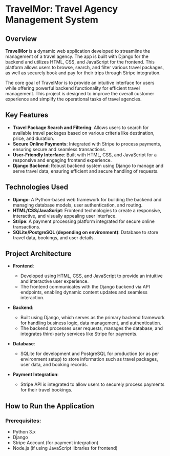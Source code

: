 # TravelMor: Travel Agency Management System

## Overview

**TravelMor** is a dynamic web application developed to streamline the management of a travel agency. The app is built with Django for the backend and utilizes HTML, CSS, and JavaScript for the frontend. This platform allows users to browse, search, and filter various travel packages, as well as securely book and pay for their trips through Stripe integration.

The core goal of TravelMor is to provide an intuitive interface for users while offering powerful backend functionality for efficient travel management. This project is designed to improve the overall customer experience and simplify the operational tasks of travel agencies.

## Key Features

- **Travel Package Search and Filtering**: Allows users to search for available travel packages based on various criteria like destination, price, and duration.
- **Secure Online Payments**: Integrated with Stripe to process payments, ensuring secure and seamless transactions.
- **User-Friendly Interface**: Built with HTML, CSS, and JavaScript for a responsive and engaging frontend experience.
- **Django Backend**: Robust backend system using Django to manage and serve travel data, ensuring efficient and secure handling of requests.

## Technologies Used

- **Django**: A Python-based web framework for building the backend and managing database models, user authentication, and routing.
- **HTML/CSS/JavaScript**: Frontend technologies to create a responsive, interactive, and visually appealing user interface.
- **Stripe**: A payment processing platform integrated for secure online transactions.
- **SQLite/PostgreSQL (depending on environment)**: Database to store travel data, bookings, and user details.

## Project Architecture

- **Frontend**: 
  - Developed using HTML, CSS, and JavaScript to provide an intuitive and interactive user experience.
  - The frontend communicates with the Django backend via API endpoints, enabling dynamic content updates and seamless interaction.
  
- **Backend**:
  - Built using Django, which serves as the primary backend framework for handling business logic, data management, and authentication.
  - The backend processes user requests, manages the database, and integrates third-party services like Stripe for payments.

- **Database**:
  - SQLite for development and PostgreSQL for production (or as per environment setup) to store information such as travel packages, user data, and booking records.

- **Payment Integration**:
  - Stripe API is integrated to allow users to securely process payments for their travel bookings.

## How to Run the Application

### Prerequisites:
- Python 3.x
- Django
- Stripe Account (for payment integration)
- Node.js (if using JavaScript libraries for frontend)
